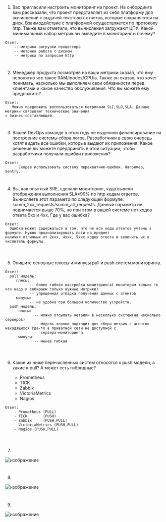 1. Вас пригласили настроить мониторинг на проект. На онбординге вам рассказали, что проект представляет из себя 
платформу для вычислений с выдачей текстовых отчетов, которые сохраняются на диск. Взаимодействие с платформой 
осуществляется по протоколу http. Также вам отметили, что вычисления загружают ЦПУ. Какой минимальный набор метрик вы
выведите в мониторинг и почему?
```
Ответ:
    -- метрика загрузки процессора
    -- метрика работа с диском
    -- метрика по запросам http
```
#
2. Менеджер продукта посмотрев на ваши метрики сказал, что ему непонятно что такое RAM/inodes/CPUla. Также он сказал, 
что хочет понимать, насколько мы выполняем свои обязанности перед клиентами и какое качество обслуживания. Что вы 
можете ему предложить?
```
Ответ:
   Можно предложить воспользоваться метриками SLI,SLO,SLA. Данные метрики связывают технические значения
с бизнес-составляющей.

```
#
3. Вашей DevOps команде в этом году не выделили финансирование на построение системы сбора логов. Разработчики в свою 
очередь хотят видеть все ошибки, которые выдают их приложения. Какое решение вы можете предпринять в этой ситуации, 
чтобы разработчики получали ошибки приложения?
```
Ответ:
      Скорее использовать систему перехватчик-ошибок. Например, Sentry.
```
#
4. Вы, как опытный SRE, сделали мониторинг, куда вывели отображения выполнения SLA=99% по http кодам ответов. 
Вычисляете этот параметр по следующей формуле: summ_2xx_requests/summ_all_requests. Данный параметр не поднимается выше 
70%, но при этом в вашей системе нет кодов ответа 5xx и 4xx. Где у вас ошибка?
```
Ответ:
  Ошибка может содержаться в том, что не все коды ответов учтены в формуле. Нужно проанализировать логи на предмет
наличия отличных от 2xxx, 4xxx, 5xxx кодов ответа и включить их в числитель формулы.
 
```
#
5. Опишите основные плюсы и минусы pull и push систем мониторинга.
```
Ответ:
  pull модель:
     плюсы:
           -- более гибкая настройка мониторинга( мониторим только то что надо и собираем только нужные метрики)
           -- упрощенная отладка получения данных с агентов           
     минусы:
           -- не удобна при большом количестве устройств.
  push модель:
      плюсы:
             -- можно отсылать метрики в несколько систем(на несколько серверов)
             -- модель хорошо подходит для сбора метрик с агентов находящихся где-то в приватной сети не доступной с
                сервера-мониторинга.
      минусы:
             -- менее гибкая
 
```

#
6. Какие из ниже перечисленных систем относятся к push модели, а какие к pull? А может есть гибридные?

    - Prometheus 
    - TICK
    - Zabbix
    - VictoriaMetrics
    - Nagios
```
Ответ:
    - Prometheus (PULL)
    - TICK       (PUSH)
    - Zabbix     (PUSH,PULL)
    - VictoriaMetrics (PUSH,PULL)
    - Nagios (PUSH,PULL)
 
```
#
7.
![изображение](https://github.com/user-attachments/assets/f3c860df-23d1-453b-bda9-e15c9a47d477)
#
8.
![изображение](https://github.com/user-attachments/assets/e639e3f8-5ed9-4bd0-9870-7b4b13313708)
#
9.
![изображение](https://github.com/user-attachments/assets/54190e56-62de-46be-ba0e-39ff06f5677b)




